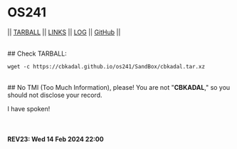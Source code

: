 ---
---

# OS241

|| [TARBALL](https://os.vlsm.org/Log/KenBalya.tar.xz.txt) || [LINKS](LINKS/) || [LOG](TXT/mylog.txt) || [GitHub](https://github.com/KenBalya/os241) ||

<br>
## Check TARBALL:

```
wget -c https://cbkadal.github.io/os241/SandBox/cbkadal.tar.xz

```

<br>
## No TMI (Too Much Information), please! 
You are not "<b>CBKADAL</b>," so you should not disclose your record.

I have spoken!

<br><b>
#### REV23: Wed 14 Feb 2024 22:00
<br>
